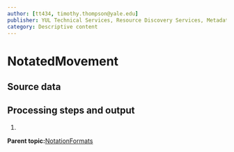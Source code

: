 ```yaml
---
author: [tt434, timothy.thompson@yale.edu]
publisher: YUL Technical Services, Resource Discovery Services, Metadata Services Unit
category: Descriptive content
---
```


# NotatedMovement

## Source data

## Processing steps and output

1.  
**Parent topic:**[NotationFormats](../../concepts/supertypes/notationformats.md)

